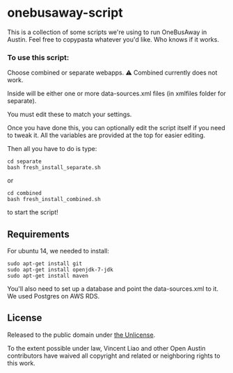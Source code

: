 # onebusaway-script

This is a collection of some scripts we're using to run OneBusAway in Austin. Feel free to copypasta whatever you'd like. Who knows if it works.

###  To use this script:

Choose combined or separate webapps. :warning: Combined currently does not work.

Inside will be either one or more data-sources.xml files (in xmlfiles folder for separate).

You must edit these to match your settings.

Once you have done this, you can optionally edit the script itself if you need to tweak it. All the variables are provided at the top for easier editing.

Then all you have to do is type:

```
cd separate
bash fresh_install_separate.sh
```

or

```
cd combined
bash fresh_install_combined.sh
```

to start the script!


## Requirements

For ubuntu 14, we needed to install:

```
sudo apt-get install git
sudo apt-get install openjdk-7-jdk
sudo apt-get install maven
```

You'll also need to set up a database and point the data-sources.xml to it. We used Postgres on AWS RDS.

## License

Released to the public domain under [the Unlicense](http://unlicense.org/).

To the extent possible under law, Vincent Liao and other Open Austin contributors have waived all copyright and related or neighboring rights to this work.
